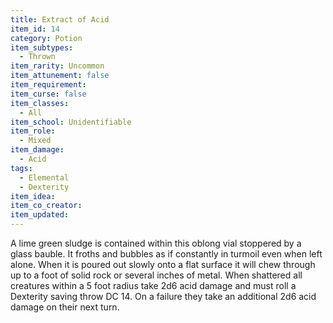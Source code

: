 ```yaml
---
title: Extract of Acid
item_id: 14
category: Potion
item_subtypes:
  - Thrown
item_rarity: Uncommon
item_attunement: false
item_requirement:
item_curse: false
item_classes:
  - All
item_school: Unidentifiable
item_role:
  - Mixed
item_damage:
  - Acid
tags:
  - Elemental
  - Dexterity
item_idea:
item_co_creator:
item_updated:
---
```


A lime green sludge is contained within this oblong vial stoppered by a glass bauble. It froths and bubbles as if constantly in turmoil even when left alone. When it is poured out slowly onto a flat surface it will chew through up to a foot of solid rock or several inches of metal.
When shattered all creatures within a 5 foot radius take 2d6 acid damage and must roll a Dexterity saving throw DC 14. On a failure they take an additional 2d6 acid damage on their next turn.

